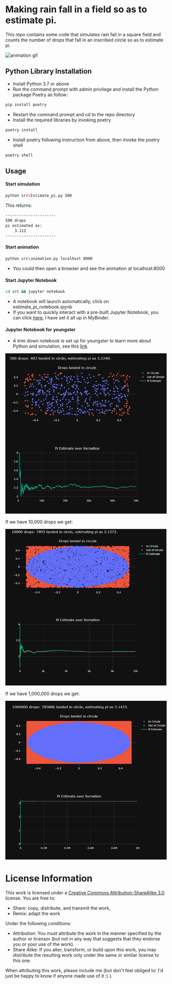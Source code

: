 # Making rain fall in a field so as to estimate pi.

This repo contains some code that simulates rain fall in a square field and counts the number of drops that fall in an inscribed circle so as to estimate pi.

![animation gif](img/animation.gif)

## Python Library Installation 
- Install Python 3.7 or above 
- Run the command prompt with admin privilege and install the Python package Poetry as follow: 
```bash
pip install poetry
```
- Restart the command prompt and cd to the repo directory 
- Install the required libraries by invoking poetry 
```bash
poetry install 
``` 
- Install poetry following instruction from above, then invoke the poetry shell  
```bash
poetry shell 
``` 
## Usage

#### Start simulation

```bash
python src\Estimate_pi.py 500
``` 
This returns:

    ----------------------
    500 drops
    pi estimated as:
        3.112
    ----------------------
#### Start animation
```bash
python src\animation.py localhost 8000
``` 
- You could then open a browser and see the animation at localhost:8000

#### Start Jupyter Notebook
```bash
cd src && jupyter notebook
``` 
- A notebook will launch automatically, click on estimate_pi_notebook.ipynb 
- If you want to quickly interact with a pre-built Jupyter Notebook, you can 
click [here](https://mybinder.org/v2/gh/jonathancychow/Monte_Carlo_Simulation_for_Estimating_pi/master?filepath=src%2Festimate_pi_notebook.ipynb), I have set it all up in MyBinder. 

#### Jupyter Notebook for youngster
- A trim down notebook is set up for youngster to learn more about Python and simulation, 
see this [link](https://mybinder.org/v2/gh/jonathancychow/Monte_Carlo_Simulation_for_Estimating_pi/master?filepath=src%2Festimate_pi_notebook_edu.ipynb)

![500 drops](img/500_drops.png)

If we have 10,000 drops we get:

![100,000 drops](img/10000_drops.png)

If we have 1,000,000 drops we get:

![1,000,000 drops](img/1000000_drops.png)

# License Information

This work is licensed under a [Creative Commons Attribution-ShareAlike 3.0](http://creativecommons.org/licenses/by-sa/3.0/us/) license.  You are free to:

* Share: copy, distribute, and transmit the work,
* Remix: adapt the work

Under the following conditions:

* Attribution: You must attribute the work in the manner specified by the author or licensor (but not in any way that suggests that they endorse you or your use of the work).
* Share Alike: If you alter, transform, or build upon this work, you may distribute the resulting work only under the same or similar license to this one.

When attributing this work, please include me (but don't feel obliged to: I'd just be happy to know if anyone made use of it :) ).

